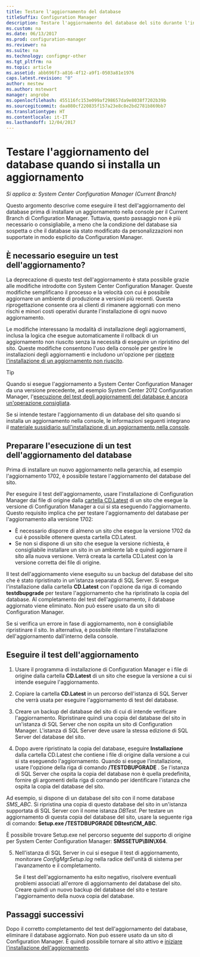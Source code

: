 ```yaml
---
title: Testare l'aggiornamento del database
titleSuffix: Configuration Manager
description: Testare l'aggiornamento del database del sito durante l'installazione di aggiornamenti per Configuration Manager.
ms.custom: na
ms.date: 06/13/2017
ms.prod: configuration-manager
ms.reviewer: na
ms.suite: na
ms.technology: configmgr-other
ms.tgt_pltfrm: na
ms.topic: article
ms.assetid: abb696f3-a816-4f12-a9f1-0503a81e1976
caps.latest.revision: "0"
author: mestew
ms.author: mstewart
manager: angrobe
ms.openlocfilehash: 455116fc153e099af298657da9e8038f7202b39b
ms.sourcegitcommit: daa080cf220835f157a23e8c8e2bd2781b869bb7
ms.translationtype: HT
ms.contentlocale: it-IT
ms.lasthandoff: 12/04/2017
---
```

# <a name="test-the-database-upgrade-when-installing-an-update"></a>Testare l'aggiornamento del database quando si installa un aggiornamento

*Si applica a: System Center Configuration Manager (Current Branch)*

Questo argomento descrive come eseguire il test dell'aggiornamento del database prima di installare un aggiornamento nella console per il Current Branch di Configuration Manager. Tuttavia, questo passaggio non è più necessario o consigliabile, a meno che la condizione del database sia sospetta o che il database sia stato modificato da personalizzazioni non supportate in modo esplicito da Configuration Manager.

## <a name="do-i-need-to-run-a-test-upgrade"></a>È necessario eseguire un test dell'aggiornamento?
La deprecazione di questo test dell'aggiornamento è stata possibile grazie alle modifiche introdotte con System Center Configuration Manager. Queste modifiche semplificano il processo e la velocità con cui è possibile aggiornare un ambiente di produzione a versioni più recenti. Questa riprogettazione consente ora ai clienti di rimanere aggiornati con meno rischi e minori costi operativi durante l'installazione di ogni nuovo aggiornamento.

Le modifiche interessano la modalità di installazione degli aggiornamenti, inclusa la logica che esegue automaticamente il rollback di un aggiornamento non riuscito senza la necessità di eseguire un ripristino del sito. Queste modifiche consentono l'uso della console per gestire le installazioni degli aggiornamenti e includono un'opzione per [ripetere l'installazione di un aggiornamento non riuscito](/sccm/core/servers/manage/install-in-console-updates#bkmk_retry).

> [!TIP]
> Quando si esegue l'aggiornamento a System Center Configuration Manager da una versione precedente, ad esempio System Center 2012 Configuration Manager, l'[esecuzione del test degli aggiornamenti del database è ancora un'operazione consigliata](/sccm/core/servers/deploy/install/upgrade-to-configuration-manager#a-namebkmktesta-test-the-site-database-upgrade).

Se si intende testare l'aggiornamento di un database del sito quando si installa un aggiornamento nella console, le informazioni seguenti integrano il [materiale sussidiario sull'installazione di un aggiornamento nella console](/sccm/core/servers/manage/install-in-console-updates#a-namebkmkinstalla-install-in-console-updates).

## <a name="prepare-to-run-a-test-database-upgrade"></a>Preparare l'esecuzione di un test dell'aggiornamento del database  
Prima di installare un nuovo aggiornamento nella gerarchia, ad esempio l'aggiornamento 1702, è possibile testare l'aggiornamento del database del sito.

Per eseguire il test dell'aggiornamento, usare l'installazione di Configuration Manager dai file di origine dalla [cartella CD.Latest](/sccm/core/servers/manage/the-cd.latest-folder) di un sito che esegue la versione di Configuration Manager a cui si sta eseguendo l'aggiornamento. Questo requisito implica che per testare l'aggiornamento del database per l'aggiornamento alla versione 1702:
-   È necessario disporre di almeno un sito che esegue la versione 1702 da cui è possibile ottenere questa cartella CD.Latest.
-   Se non si dispone di un sito che esegue la versione richiesta, è consigliabile installare un sito in un ambiente lab e quindi aggiornare il sito alla nuova versione. Verrà creata la cartella CD.Latest con la versione corretta dei file di origine.

Il test dell'aggiornamento viene eseguito su un backup del database del sito che è stato ripristinato in un'istanza separata di SQL Server.  Si esegue l'installazione dalla cartella **CD.Latest** con l'opzione da riga di comando **testdbupgrade** per testare l'aggiornamento che ha ripristinato la copia del database. Al completamento del test dell'aggiornamento, il database aggiornato viene eliminato. Non può essere usato da un sito di Configuration Manager.

Se si verifica un errore in fase di aggiornamento, non è consigliabile ripristinare il sito. In alternativa, è possibile ritentare l'installazione dell'aggiornamento dall'interno della console.

##  <a name="run-the-test-upgrade"></a>Eseguire il test dell'aggiornamento    
1.  Usare il programma di installazione di Configuration Manager e i file di origine dalla cartella **CD.Latest** di un sito che esegue la versione a cui si intende eseguire l'aggiornamento.  

2.  Copiare la cartella **CD.Latest** in un percorso dell'istanza di SQL Server che verrà usata per eseguire l'aggiornamento di test del database.

3.  Creare un backup del database del sito di cui di intende verificare l'aggiornamento. Ripristinare quindi una copia del database del sito in un'istanza di SQL Server che non ospita un sito di Configuration Manager. L'istanza di SQL Server deve usare la stessa edizione di SQL Server del database del sito.  

4.  Dopo avere ripristinato la copia del database, eseguire **Installazione** dalla cartella CD.Latest che contiene i file di origine dalla versione a cui si sta eseguendo l'aggiornamento. Quando si esegue l'installazione, usare l'opzione della riga di comando **/TESTDBUPGRADE** . Se l'istanza di SQL Server che ospita la copia del database non è quella predefinita, fornire gli argomenti della riga di comando per identificare l'istanza che ospita la copia del database del sito.   

  Ad esempio, si dispone di un database del sito con il nome database *SMS_ABC*. Si ripristina una copia di questo database del sito in un'istanza supportata di SQL Server con il nome istanza *DBTest*. Per testare un aggiornamento di questa copia del database del sito, usare la seguente riga di comando: **Setup.exe /TESTDBUPGRADE DBtest\CM_ABC**.  

  È possibile trovare Setup.exe nel percorso seguente del supporto di origine per System Center Configuration Manager: **SMSSETUP\BIN\X64**.  

5.  Nell'istanza di SQL Server in cui si esegue il test di aggiornamento, monitorare *ConfigMgrSetup.log* nella radice dell'unità di sistema per l'avanzamento e il completamento.  

     Se il test dell'aggiornamento ha esito negativo, risolvere eventuali problemi associati all'errore di aggiornamento del database del sito. Creare quindi un nuovo backup del database del sito e testare l'aggiornamento della nuova copia del database.  



## <a name="next-steps"></a>Passaggi successivi
Dopo il corretto completamento del test dell'aggiornamento del database, eliminare il database aggiornato. Non può essere usato da un sito di Configuration Manager. È quindi possibile tornare al sito attivo e [iniziare l'installazione dell'aggiornamento](/sccm/core/servers/manage/install-in-console-updates).
